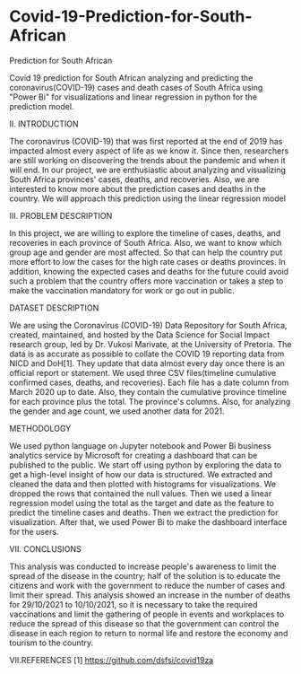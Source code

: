 # Covid-19-Prediction-for-South-African
Prediction for South African
 
Covid 19 prediction for South African
analyzing and predicting the coronavirus(COVID-19) cases and death cases of South Africa using "Power Bi" for visualizations and linear regression in python for the prediction model.

II. INTRODUCTION


The coronavirus (COVID-19) that was first reported at the end of 2019 has impacted
almost every aspect of life as we know it. Since then, researchers are still working on discovering
the trends about the pandemic and when it will end. In our project, we are enthusiastic about
analyzing and visualizing South Africa provinces' cases, deaths, and recoveries. Also, we are
interested to know more about the prediction cases and deaths in the
country. We will approach this prediction using the linear regression model


III. PROBLEM DESCRIPTION


In this project, we are willing to explore the timeline of cases, deaths, and recoveries in
each province of South Africa. Also, we want to know which group age and gender are most
affected. So that can help the country put more effort to low the cases for the high rate cases or
deaths provinces. In addition, knowing the expected cases and deaths for the future could avoid
such a problem that the country offers more vaccination or takes a step to make the vaccination
mandatory for work or go out in public.


DATASET DESCRIPTION


We are using the Coronavirus (COVID-19) Data Repository for South Africa, created,
maintained, and hosted by the Data Science for Social Impact research group, led by Dr. Vukosi
Marivate, at the University of Pretoria. The data is as accurate as possible to collate the COVID
19 reporting data from NICD and DoH[1]. They update that data almost every day once there is
an official report or statement. We used three CSV files(timeline cumulative confirmed cases,
deaths, and recoveries). Each file has a date column from March 2020 up to date. Also, they
contain the cumulative province timeline for each province plus the total. The province's
columns. Also, for analyzing the gender and age count, we used another data for 2021.

 

 

METHODOLOGY


We used python language on Jupyter notebook and Power Bi business analytics service
by Microsoft for creating a dashboard that can be published to the public. We start off using
python by exploring the data to get a high-level insight of how our data is structured. We
extracted and cleaned the data and then plotted with histograms for visualizations. We dropped
the rows that contained the null values. Then we used a linear regression model using the total as
the target and date as the feature to predict the timeline cases and deaths. Then we extract the
prediction for visualization. After that, we used Power Bi to make the dashboard interface for the
users.



	
VII. CONCLUSIONS


This analysis was conducted to increase people's awareness to limit the spread of the
disease in the country; half of the solution is to educate the citizens and work with the
government to reduce the number of cases and limit their spread. This analysis showed an
increase in the number of deaths for 29/10/2021 to 10/10/2021, so it is necessary to take the required
vaccinations and limit the gathering of people in events and workplaces to reduce the spread of
this disease so that the government can control the disease in each region to return to normal life
and restore the economy and tourism to the country.




VII.REFERENCES
[1] https://github.com/dsfsi/covid19za 

